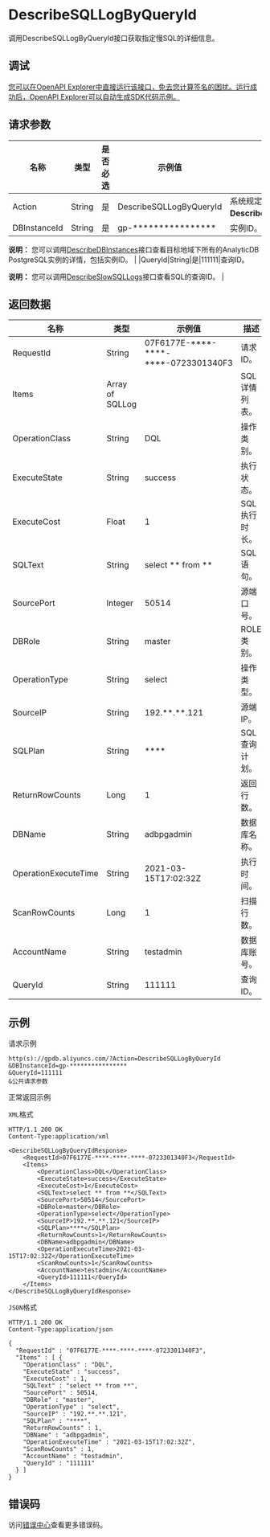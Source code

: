 # DescribeSQLLogByQueryId

调用DescribeSQLLogByQueryId接口获取指定慢SQL的详细信息。

## 调试

[您可以在OpenAPI Explorer中直接运行该接口，免去您计算签名的困扰。运行成功后，OpenAPI Explorer可以自动生成SDK代码示例。](https://api.aliyun.com/#product=gpdb&api=DescribeSQLLogByQueryId&type=RPC&version=2016-05-03)

## 请求参数

|名称|类型|是否必选|示例值|描述|
|--|--|----|---|--|
|Action|String|是|DescribeSQLLogByQueryId|系统规定参数。取值：**DescribeSQLLogByQueryId**。 |
|DBInstanceId|String|是|gp-\*\*\*\*\*\*\*\*\*\*\*\*\*\*\*\*|实例ID。

 **说明：** 您可以调用[DescribeDBInstances](~~86911~~)接口查看目标地域下所有的AnalyticDB PostgreSQL实例的详情，包括实例ID。 |
|QueryId|String|是|111111|查询ID。

 **说明：** 您可以调用[DescribeSlowSQLLogs](~~260863~~)接口查看SQL的查询ID。 |

## 返回数据

|名称|类型|示例值|描述|
|--|--|---|--|
|RequestId|String|07F6177E-\*\*\*\*-\*\*\*\*-\*\*\*\*-0723301340F3|请求ID。 |
|Items|Array of SQLLog| |SQL详情列表。 |
|OperationClass|String|DQL|操作类别。 |
|ExecuteState|String|success|执行状态。 |
|ExecuteCost|Float|1|SQL执行时长。 |
|SQLText|String|select \*\* from \*\*|SQL语句。 |
|SourcePort|Integer|50514|源端口号。 |
|DBRole|String|master|ROLE类别。 |
|OperationType|String|select|操作类型。 |
|SourceIP|String|192.\*\*.\*\*.121|源端IP。 |
|SQLPlan|String|\*\*\*\*|SQL查询计划。 |
|ReturnRowCounts|Long|1|返回行数。 |
|DBName|String|adbpgadmin|数据库名称。 |
|OperationExecuteTime|String|2021-03-15T17:02:32Z|执行时间。 |
|ScanRowCounts|Long|1|扫描行数。 |
|AccountName|String|testadmin|数据库账号。 |
|QueryId|String|111111|查询ID。 |

## 示例

请求示例

```
http(s)://gpdb.aliyuncs.com/?Action=DescribeSQLLogByQueryId
&DBInstanceId=gp-****************
&QueryId=111111
&公共请求参数
```

正常返回示例

`XML`格式

```
HTTP/1.1 200 OK
Content-Type:application/xml

<DescribeSQLLogByQueryIdResponse>
    <RequestId>07F6177E-****-****-****-0723301340F3</RequestId>
    <Items>
        <OperationClass>DQL</OperationClass>
        <ExecuteState>success</ExecuteState>
        <ExecuteCost>1</ExecuteCost>
        <SQLText>select ** from **</SQLText>
        <SourcePort>50514</SourcePort>
        <DBRole>master</DBRole>
        <OperationType>select</OperationType>
        <SourceIP>192.**.**.121</SourceIP>
        <SQLPlan>****</SQLPlan>
        <ReturnRowCounts>1</ReturnRowCounts>
        <DBName>adbpgadmin</DBName>
        <OperationExecuteTime>2021-03-15T17:02:32Z</OperationExecuteTime>
        <ScanRowCounts>1</ScanRowCounts>
        <AccountName>testadmin</AccountName>
        <QueryId>111111</QueryId>
    </Items>
</DescribeSQLLogByQueryIdResponse>
```

`JSON`格式

```
HTTP/1.1 200 OK
Content-Type:application/json

{
  "RequestId" : "07F6177E-****-****-****-0723301340F3",
  "Items" : [ {
    "OperationClass" : "DQL",
    "ExecuteState" : "success",
    "ExecuteCost" : 1,
    "SQLText" : "select ** from **",
    "SourcePort" : 50514,
    "DBRole" : "master",
    "OperationType" : "select",
    "SourceIP" : "192.**.**.121",
    "SQLPlan" : "****",
    "ReturnRowCounts" : 1,
    "DBName" : "adbpgadmin",
    "OperationExecuteTime" : "2021-03-15T17:02:32Z",
    "ScanRowCounts" : 1,
    "AccountName" : "testadmin",
    "QueryId" : "111111"
  } ]
}
```

## 错误码

访问[错误中心](https://error-center.aliyun.com/status/product/gpdb)查看更多错误码。

